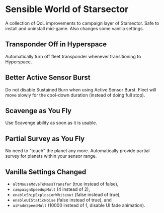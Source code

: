 # Sensible World of Starsector

A collection of QoL improvements to campaign layer of Starsector.
Safe to install and uninstall mid-game.
Also changes some vanilla settings.

## Transponder Off in Hyperspace

Automatically turn off fleet transponder whenever transitioning to Hyperspace.

## Better Active Sensor Burst

Do not disable Sustained Burn when using Active Sensor Burst.
Fleet will move slowly for the cool-down duration (instead of doing full stop).

## Scavenge as You Fly

Use Scavenge ability as soon as it is usable.

## Partial Survey as You Fly

No need to "touch" the planet any more.
Automatically provide partial survey for planets within your sensor range.

## Vanilla Settings Changed

-   `altMouseMoveToMassTransfer` (true instead of false),
-   `campaignSpeedupMult` (4 instead of 2),
-   `enableShipExplosionWhiteout` (false instead of true),
-   `enableUIStaticNoise` (false instead of true), and
-   `uiFadeSpeedMult` (10000 instead of 1, disable UI fade animation).
